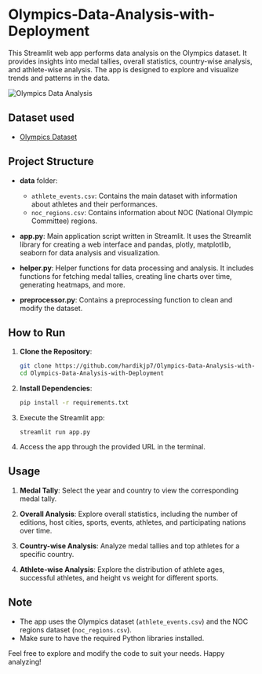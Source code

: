 # Olympics-Data-Analysis-with-Deployment


This Streamlit web app performs data analysis on the Olympics dataset. It provides insights into medal tallies, overall statistics, country-wise analysis, and athlete-wise analysis. The app is designed to explore and visualize trends and patterns in the data.

![Olympics Data Analysis](data/img2.jpg)

## Dataset used
- [Olympics Dataset](https://www.kaggle.com/datasets/heesoo37/120-years-of-olympic-history-athletes-and-results)

## Project Structure

- **data** folder:
  - `athlete_events.csv`: Contains the main dataset with information about athletes and their performances.
  - `noc_regions.csv`: Contains information about NOC (National Olympic Committee) regions.

- **app.py**: Main application script written in Streamlit. It uses the Streamlit library for creating a web interface and pandas, plotly, matplotlib, seaborn for data analysis and visualization.

- **helper.py**: Helper functions for data processing and analysis. It includes functions for fetching medal tallies, creating line charts over time, generating heatmaps, and more.

- **preprocessor.py**: Contains a preprocessing function to clean and modify the dataset.

## How to Run

1. **Clone the Repository**:
   ```bash
   git clone https://github.com/hardikjp7/Olympics-Data-Analysis-with-Deployment.git
   cd Olympics-Data-Analysis-with-Deployment
   ```

2. **Install Dependencies**:
   ```bash
   pip install -r requirements.txt
   ```

3. Execute the Streamlit app:
   ```
   streamlit run app.py
   ```

4. Access the app through the provided URL in the terminal.

## Usage

1. **Medal Tally**: Select the year and country to view the corresponding medal tally.

2. **Overall Analysis**: Explore overall statistics, including the number of editions, host cities, sports, events, athletes, and participating nations over time.

3. **Country-wise Analysis**: Analyze medal tallies and top athletes for a specific country.

4. **Athlete-wise Analysis**: Explore the distribution of athlete ages, successful athletes, and height vs weight for different sports.

## Note

- The app uses the Olympics dataset (`athlete_events.csv`) and the NOC regions dataset (`noc_regions.csv`).
- Make sure to have the required Python libraries installed.


Feel free to explore and modify the code to suit your needs. Happy analyzing!
